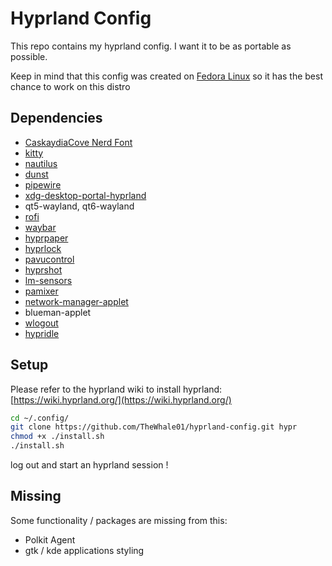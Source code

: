 # Hyprland Config

This repo contains my hyprland config. I want it to be as portable as possible. 

Keep in mind that this config was created on [Fedora Linux](https://fedoraproject.org/) so it has the best chance to work on this distro

## Dependencies

- [CaskaydiaCove Nerd Font](https://www.nerdfonts.com/font-downloads)
- [kitty](https://github.com/kovidgoyal/kitty)
- [nautilus](https://github.com/GNOME/nautilus)
- [dunst](https://github.com/dunst-project/dunst)
- [pipewire](https://pipewire.org/)
- [xdg-desktop-portal-hyprland](https://github.com/hyprwm/xdg-desktop-portal-hyprland)
- qt5-wayland, qt6-wayland
- [rofi](https://github.com/lbonn/rofi)
- [waybar](https://github.com/Alexays/Waybar)
- [hyprpaper](https://wiki.hyprland.org/Hypr-Ecosystem/hyprpaper/)
- [hyprlock](https://wiki.hyprland.org/Hypr-Ecosystem/hyprlock/)
- [pavucontrol](https://gitlab.freedesktop.org/pulseaudio/pavucontrol)
- [hyprshot](https://github.com/Gustash/Hyprshot)
- [lm-sensors](https://github.com/lm-sensors/lm-sensors)
- [pamixer](https://github.com/cdemoulins/pamixer)
- [network-manager-applet](https://gitlab.gnome.org/GNOME/network-manager-applet)
- blueman-applet
- [wlogout](https://github.com/ArtsyMacaw/wlogout)
- [hypridle](https://github.com/hyprwm/hypridle)

## Setup

Please refer to the hyprland wiki to install hyprland:
[https://wiki.hyprland.org/](https://wiki.hyprland.org/) 

```bash
cd ~/.config/
git clone https://github.com/TheWhale01/hyprland-config.git hypr
chmod +x ./install.sh
./install.sh
```

log out and start an hyprland session !

## Missing

Some functionality / packages are missing from this:

- Polkit Agent
- gtk / kde applications styling
